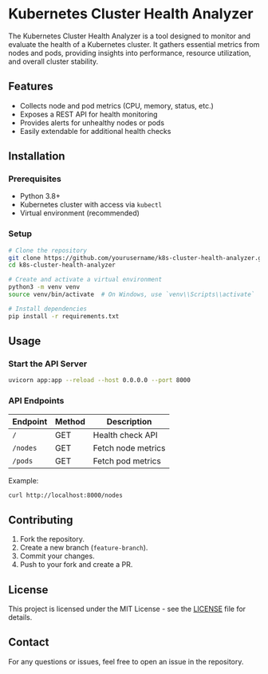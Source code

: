 # Kubernetes Cluster Health Analyzer

The Kubernetes Cluster Health Analyzer is a tool designed to monitor and evaluate the health of a Kubernetes cluster. It gathers essential metrics from nodes and pods, providing insights into performance, resource utilization, and overall cluster stability.

## Features

- Collects node and pod metrics (CPU, memory, status, etc.)
- Exposes a REST API for health monitoring
- Provides alerts for unhealthy nodes or pods
- Easily extendable for additional health checks

## Installation

### Prerequisites

- Python 3.8+
- Kubernetes cluster with access via `kubectl`
- Virtual environment (recommended)

### Setup

```sh
# Clone the repository
git clone https://github.com/yourusername/k8s-cluster-health-analyzer.git
cd k8s-cluster-health-analyzer

# Create and activate a virtual environment
python3 -m venv venv
source venv/bin/activate  # On Windows, use `venv\\Scripts\\activate`

# Install dependencies
pip install -r requirements.txt
```

## Usage

### Start the API Server

```sh
uvicorn app:app --reload --host 0.0.0.0 --port 8000
```

### API Endpoints

| Endpoint  | Method | Description |
|-----------|--------|-------------|
| `/`       | GET    | Health check API |
| `/nodes`  | GET    | Fetch node metrics |
| `/pods`   | GET    | Fetch pod metrics |

Example:

```sh
curl http://localhost:8000/nodes
```

## Contributing

1. Fork the repository.
2. Create a new branch (`feature-branch`).
3. Commit your changes.
4. Push to your fork and create a PR.

## License

This project is licensed under the MIT License - see the [LICENSE](LICENSE) file for details.

## Contact

For any questions or issues, feel free to open an issue in the repository.
